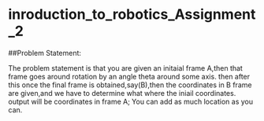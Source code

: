 # inroduction_to_robotics_Assignment_2


##Problem Statement:

The problem statement is that you are given an initaial frame A,then that frame goes around rotation by an angle theta around some axis.
then after this once the final frame is obtained,say(B),then the coordinates in B frame are given,and we have to determine what where the iniail coordinates.
output will be coordinates in frame A;
You can add as much location as you can.

